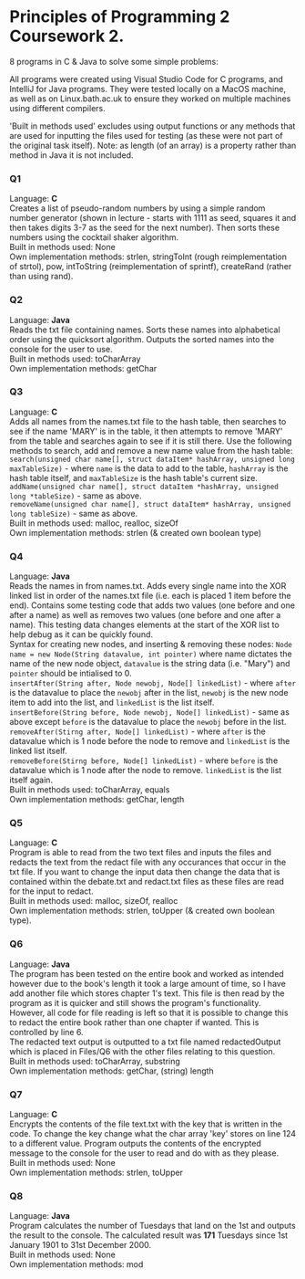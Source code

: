 # Principles of Programming 2 Coursework 2. 
8 programs in C &amp; Java to solve some simple problems:

All programs were created using Visual Studio Code for C programs, and IntelliJ for Java programs. They were tested locally on a MacOS machine, as well as on Linux.bath.ac.uk to ensure they worked on multiple machines using different compilers.  

'Built in methods used' excludes using output functions or any methods that are used for inputting the files used for testing (as these were not part of the original task itself).
Note: as length (of an array) is a property rather than method in Java it is not included.

### Q1
Language: **C**  
Creates a list of pseudo-random numbers by using a simple random number generator (shown in lecture - starts with 1111 as seed, squares it and then takes digits 3-7 as the seed for the next number). Then sorts these numbers using the cocktail shaker algorithm.  
Built in methods used: None  
Own implementation methods: strlen, stringToInt (rough reimplementation of strtol), pow, intToString (reimplementation of sprintf), createRand (rather than using rand).  

### Q2
Language: **Java**  
Reads the txt file containing names. Sorts these names into alphabetical order using the quicksort algorithm. Outputs the sorted names into the console for the user to use.  
Built in methods used: toCharArray  
Own implementation methods: getChar  

### Q3
Language: **C**  
Adds all names from the names.txt file to the hash table, then searches to see if the name 'MARY' is in the table, it then attempts to remove 'MARY' from the table and searches again to see if it is still there. 
Use the following methods to search, add and remove a new name value from the hash table:  
`search(unsigned char name[], struct dataItem* hashArray, unsigned long maxTableSize)` - where `name` is the data to add to the table, `hashArray` is the hash table itself, and `maxTableSize` is the hash table's current size.  
`addName(unsigned char name[], struct dataItem *hashArray, unsigned long *tableSize)` - same as above.  
`removeName(unsigned char name[], struct dataItem* hashArray, unsigned long tableSize)` - same as above.  
Built in methods used: malloc, realloc, sizeOf  
Own implementation methods: strlen (& created own boolean type)  

### Q4
Language: **Java**  
Reads the names in from names.txt. Adds every single name into the XOR linked list in order of the names.txt file (i.e. each is placed 1 item before the end). Contains some testing code that adds two values (one before and one after a name) as well as removes two values (one before and one after a name). This testing data changes elements at the start of the XOR list to help debug as it can be quickly found.  
Syntax for creating new nodes, and inserting & removing these nodes:
`Node name = new Node(String datavalue, int pointer)` where name dictates the name of the new node object, `datavalue` is the string data (i.e. "Mary") and `pointer` should be intialised to 0.  
`insertAfter(String after, Node newobj, Node[] linkedList)` - where `after` is the datavalue to place the `newobj` after in the list, `newobj` is the new node item to add into the list, and `linkedList` is the list itself.  
`insertBefore(String before, Node newobj, Node[] linkedList)` - same as above except `before` is the datavalue to place the `newobj` before in the list.  
`removeAfter(Stirng after, Node[] linkedList)` - where `after` is the datavalue which is 1 node before the node to remove and `linkedList` is the linked list itself.  
`removeBefore(Stirng before, Node[] linkedList)` - where `before` is the datavalue which is 1 node after the node to remove. `linkedList` is the list itself again.  
Built in methods used: toCharArray, equals  
Own implementation methods: getChar, length  

### Q5
Language: **C**  
Program is able to read from the two text files and inputs the files and redacts the text from the redact file with any occurances that occur in the txt file. If you want to change the input data then change the data that is contained within the debate.txt and redact.txt files as these files are read for the input to redact.  
Built in methods used: malloc, sizeOf, realloc  
Own implementation methods: strlen, toUpper (& created own boolean type).  

### Q6
Language: **Java**  
The program has been tested on the entire book and worked as intended however due to the book's length it took a large amount of time, so I have add another file which stores chapter 1's text. This file is then read by the program as it is quicker and still shows the program's functionality. However, all code for file reading is left so that it is possible to change this to redact the entire book rather than one chapter if wanted. This is controlled by line 6.  
The redacted text output is outputted to a txt file named redactedOutput which is placed in Files/Q6 with the other files relating to this question.  
Built in methods used: toCharArray, substring  
Own implementation methods: getChar, (string) length  

### Q7
Language: **C**  
Encrypts the contents of the file text.txt with the key that is written in the code. To change the key change what the char array 'key' stores on line 124 to a different value. Program outputs the contents of the encrypted message to the console for the user to read and do with as they please.  
Built in methods used: None  
Own implementation methods: strlen, toUpper  

### Q8
Language: **Java**  
Program calculates the number of Tuesdays that land on the 1st and outputs the result to the console. The calculated result was **171** Tuesdays since 1st January 1901 to 31st December 2000.  
Built in methods used: None  
Own implementation methods: mod  